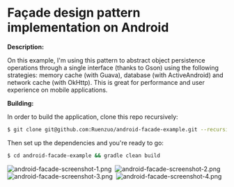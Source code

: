 Façade design pattern implementation on Android
===========================================

__Description:__

On this example, I'm using this pattern to abstract object persistence operations through a single interface (thanks to Gson) using the following strategies: memory cache (with Guava), database (with ActiveAndroid) and network cache (with OkHttp). This is great for performance and user experience on mobile applications.

__Building:__

In order to build the application, clone this repo recursively:

```sh
$ git clone git@github.com:Ruenzuo/android-facade-example.git --recursive
```

Then set up the dependencies and you're ready to go:

```sh
$ cd android-facade-example && gradle clean build
```  

![android-facade-screenshot-1.png](https://dl.dropboxusercontent.com/u/12352209/GitHub/android-facade-screenshot-1.png)&nbsp;
![android-facade-screenshot-2.png](https://dl.dropboxusercontent.com/u/12352209/GitHub/android-facade-screenshot-2.png)
![android-facade-screenshot-3.png](https://dl.dropboxusercontent.com/u/12352209/GitHub/android-facade-screenshot-3.png)&nbsp;
![android-facade-screenshot-4.png](https://dl.dropboxusercontent.com/u/12352209/GitHub/android-facade-screenshot-4.png)
